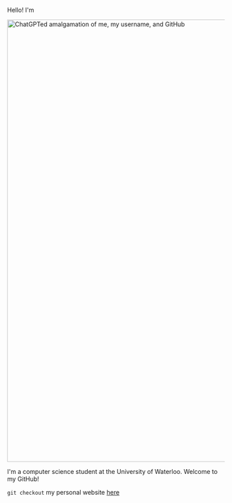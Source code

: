 Hello! I'm

<img width="1024" height="1024" alt="ChatGPTed amalgamation of me, my username, and GitHub" src="https://github.com/user-attachments/assets/a5201046-0c54-4ae2-9bde-fe1597dbcc9a" />


I'm a computer science student at the University of Waterloo. Welcome to my GitHub!

`git checkout` my personal website [here](https://shanechen.ca/)
